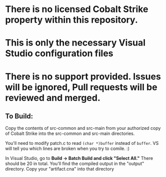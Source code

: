 # There is no licensed Cobalt Strike property within this repository. 
# This is only the necessary Visual Studio configuration files
# There is no support provided. Issues will be ignored, Pull requests will be reviewed and merged. 

## To Build:

Copy the contents of src-common and src-main from your authorized copy of Cobalt Strike into the src-common and src-main directories. 

You'll need to modify patch.c to read `(char *)buffer` instead of `buffer`.  VS will tell you which lines are broken when you try to comile. :)



In Visual Studio, go to __Build -> Batch Build and click "Select All."__ There should be 20 in total.
You'll find the compiled output in the "output" directory.
Copy your "artifact.cna" into that directory
 


